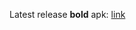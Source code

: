 Latest release **bold** apk: [link](https://github.com/arichmanta/intolerance_release/releases/download/check/intol.apk)
